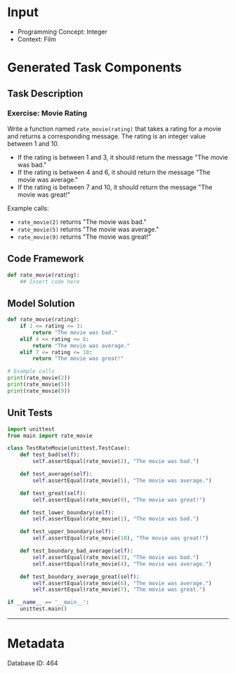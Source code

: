 # Input
- Programming Concept: Integer
- Context: Film

# Generated Task Components
## Task Description
### Exercise: Movie Rating

Write a function named `rate_movie(rating)` that takes a rating for a movie and returns a corresponding message. The rating is an integer value between 1 and 10.

- If the rating is between 1 and 3, it should return the message "The movie was bad."
- If the rating is between 4 and 6, it should return the message "The movie was average."
- If the rating is between 7 and 10, it should return the message "The movie was great!"

Example calls:
- `rate_movie(2)` returns "The movie was bad."
- `rate_movie(5)` returns "The movie was average."
- `rate_movie(9)` returns "The movie was great!"

## Code Framework
```python
def rate_movie(rating):
    ## Insert code here

```

## Model Solution
```python
def rate_movie(rating):
    if 1 <= rating <= 3:
        return "The movie was bad."
    elif 4 <= rating <= 6:
        return "The movie was average."
    elif 7 <= rating <= 10:
        return "The movie was great!"

# Example calls
print(rate_movie(2))
print(rate_movie(5))
print(rate_movie(9))
```

## Unit Tests
```python
import unittest
from main import rate_movie

class TestRateMovie(unittest.TestCase):
    def test_bad(self):
        self.assertEqual(rate_movie(2), "The movie was bad.")

    def test_average(self):
        self.assertEqual(rate_movie(5), "The movie was average.")

    def test_great(self):
        self.assertEqual(rate_movie(9), "The movie was great!")

    def test_lower_boundary(self):
        self.assertEqual(rate_movie(1), "The movie was bad.")

    def test_upper_boundary(self):
        self.assertEqual(rate_movie(10), "The movie was great!")

    def test_boundary_bad_average(self):
        self.assertEqual(rate_movie(3), "The movie was bad.")
        self.assertEqual(rate_movie(4), "The movie was average.")

    def test_boundary_average_great(self):
        self.assertEqual(rate_movie(6), "The movie was average.")
        self.assertEqual(rate_movie(7), "The movie was great.")

if __name__ == '__main__':
    unittest.main()
```
___
# Metadata
Database ID: 464
